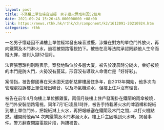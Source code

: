 ```yaml
---
layout: post
title: 不滿樓上單位噪音滋擾　男子縱火罪成判囚52個月
date: 2021-09-24 15:26:43.000000000 +08:00
link: https://news.rthk.hk/rthk/ch/component/k2/1612091-20210924.htm
categories: rthk
---
```


一名男子懷疑因不滿樓上單位經常發出噪音滋擾，涉嫌在對方的單位門外放火，再向鐵閘及木門淋火水，過程被閉路電視拍下。被告在高等法院承認罔顧他人生命而縱火罪，被判入獄52個月。

法官張慧玲判刑時表示，案發地點位於多層大廈，被告於凌晨時分縱火，幸好被燒的木門是防火門，火勢沒有蔓延，形容沒有導致人命傷亡是「好好彩」。 

案情指，被告鄭國專在天水圍天慈邨慈屏樓居住多年，自2013年開始，他多次向管理處投訴樓上單位發出噪音，以及冷氣機滴水，但樓上住戶沒有理會。

被告在前年4月向樓上單位擲雞蛋，兩個月後樓上住戶發現掛在鐵閘的雨傘被燒，在門外安裝閉路電視。同年7月1日凌晨1時許，被告手持載著火水的啤酒樽和報紙到樓上單位門外，把報紙淋上火水，再把報紙塞在鐵閘及木門之間，以打火機點燃。離開前他再14 次向鐵閘及木門淋潑火水。樓上戶主因嗅到火水味，揭發事件。警方翻查閉路電視片段，拘捕被告。
